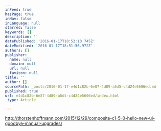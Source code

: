 ```yaml
---
inFeed: true
hasPage: true
inNav: false
inLanguage: null
starred: false
keywords: []
description: ''
datePublished: '2016-01-17T18:52:10.745Z'
dateModified: '2016-01-17T18:51:56.972Z'
authors: []
publisher:
  name: null
  domain: null
  url: null
  favicon: null
title: ''
author: []
sourcePath: _posts/2016-01-17-e4d1c82b-6e87-4d89-a5d5-c4d24e5606ed.md
published: true
url: e4d1c82b-6e87-4d89-a5d5-c4d24e5606ed/index.html
_type: Article

---
```

http://thorstenhoffmann.com/2015/12/29/composite-c1-5-0-hello-new-ui-goodbye-manual-upgrades/